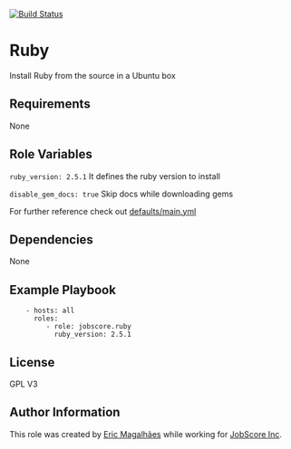 [![Build Status](https://travis-ci.org/jobscore/ansible-role-ruby.svg?branch=master)](https://travis-ci.org/jobscore/ansible-role-ruby)

Ruby
=========

Install Ruby from the source in a Ubuntu box

Requirements
------------

None

Role Variables
--------------

`ruby_version: 2.5.1`
It defines the ruby version to install

`disable_gem_docs: true`
Skip docs while downloading gems

For further reference check out [defaults/main.yml](/defaults/main.yml)

Dependencies
------------

None

Example Playbook
----------------

```
    - hosts: all
      roles:
         - role: jobscore.ruby
           ruby_version: 2.5.1
```

License
-------

GPL V3

Author Information
------------------

This role was created by [Eric Magalhães](https://emagalha.es) while working for [JobScore Inc](https://jobscore.com).

